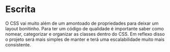 # Escrita
O CSS vai muito além de um amontoado de propriedades para deixar um layout bonitinho. Para ter um código de qualidade é importante saber como nomear, categorizar e organizar as classes dentro do CSS. Em reflexo disso o projeto será mais simples de manter e terá uma escalabilidade muito mais consistente.